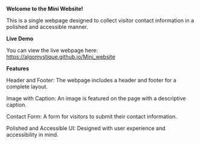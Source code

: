 **Welcome to the Mini Website!**

This is a single webpage designed to collect visitor contact information in a polished and accessible manner.

**Live Demo**

You can view the live webpage here: https://algomystique.github.io/Mini_website

**Features**

Header and Footer: The webpage includes a header and footer for a complete layout.

Image with Caption: An image is featured on the page with a descriptive caption.

Contact Form: A form for visitors to submit their contact information.

Polished and Accessible UI: Designed with user experience and accessibility in mind.
